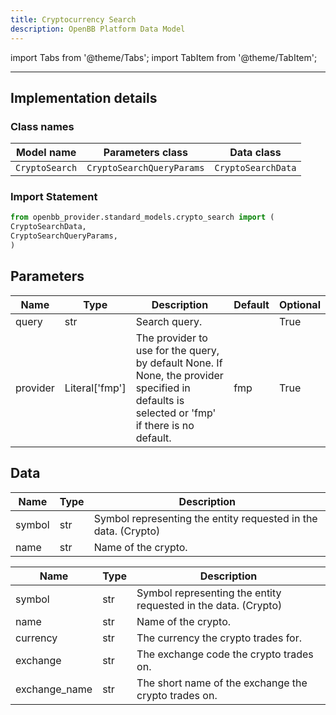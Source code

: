 ```yaml
---
title: Cryptocurrency Search
description: OpenBB Platform Data Model
---
```


<!-- markdownlint-disable MD012 MD031 MD033 -->

import Tabs from '@theme/Tabs';
import TabItem from '@theme/TabItem';

---

## Implementation details

### Class names

| Model name | Parameters class | Data class |
| ---------- | ---------------- | ---------- |
| `CryptoSearch` | `CryptoSearchQueryParams` | `CryptoSearchData` |

### Import Statement

```python
from openbb_provider.standard_models.crypto_search import (
CryptoSearchData,
CryptoSearchQueryParams,
)
```

## Parameters

<Tabs>
<TabItem value="standard" label="Standard">

| Name | Type | Description | Default | Optional |
| ---- | ---- | ----------- | ------- | -------- |
| query | str | Search query. |  | True |
| provider | Literal['fmp'] | The provider to use for the query, by default None. If None, the provider specified in defaults is selected or 'fmp' if there is no default. | fmp | True |
</TabItem>

</Tabs>

## Data

<Tabs>
<TabItem value="standard" label="Standard">

| Name | Type | Description |
| ---- | ---- | ----------- |
| symbol | str | Symbol representing the entity requested in the data. (Crypto) |
| name | str | Name of the crypto. |
</TabItem>

<TabItem value='fmp' label='fmp'>

| Name | Type | Description |
| ---- | ---- | ----------- |
| symbol | str | Symbol representing the entity requested in the data. (Crypto) |
| name | str | Name of the crypto. |
| currency | str | The currency the crypto trades for. |
| exchange | str | The exchange code the crypto trades on. |
| exchange_name | str | The short name of the exchange the crypto trades on. |
</TabItem>

</Tabs>

